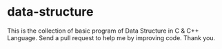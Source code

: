 # data-structure
This is the collection of basic program of Data Structure in C & C++ Language. Send a pull request to help me by improving code. Thank you.
